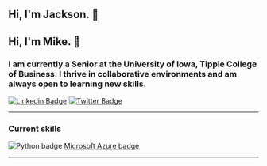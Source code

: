 ## Hi, I'm Jackson. 👋

## Hi, I'm Mike. :wave:

### I am currently a Senior at the University of Iowa, Tippie College of Business. I thrive in collaborative environments and am always open to learning new skills.

[![Linkedin Badge](https://img.shields.io/badge/-LinkedIn-0e76a8?style=flat-square&logo=Linkedin&logoColor=white)](www.linkedin.com/in/jackson-ryan-b1bb94251) [![Twitter Badge](https://img.shields.io/badge/-Twitter-00acee?style=flat-square&logo=Twitter&logoColor=white)](https://twitter.com/jackson_ryan22)

---  

### Current skills
![Python badge](https://img.shields.io/static/v1?message=Python&logo=Python&labelColor=3776AB&color=3776AB&logoColor=white&label=%20&style=for-the-badge) [Microsoft Azure badge](https://img.shields.io/static/v1?message=Azure&logo=Microsoft%20Azure&labelColor=0078D4&color=0078D4&logoColor=white&label=%20&style=for-the-badge) 

---

